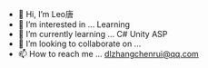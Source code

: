 - 👋 Hi, I’m Leo唐
- 👀 I’m interested in ... Learning
- 🌱 I’m currently learning ... C# Unity ASP
- 💞️ I’m looking to collaborate on ...
- 📫 How to reach me ... dlzhangchenrui@qq.com

<!---
zcr7777777/zcr7777777 is a ✨ special ✨ repository because its `README.md` (this file) appears on your GitHub profile.
You can click the Preview link to take a look at your changes.
--->

